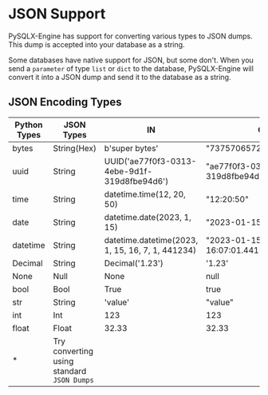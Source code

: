 # JSON Support


PySQLX-Engine has support for converting various types to JSON dumps. This dump is accepted into your database as a string.

Some databases have native support for JSON, but some don't. When you send a `parameter` of type `list` or `dict` to the database, 
PySQLX-Engine will convert it into a JSON dump and send it to the database as a string.

## JSON Encoding Types

| Python Types | JSON Types                                 | IN                                               | OUT                                   |
|--------------|--------------------------------------------|--------------------------------------------------|---------------------------------------|
| bytes        | String(Hex)                                | b'super bytes'                                   | "7375706572206279746573"              |
| uuid         | String                                     | UUID('ae77f0f3-0313-4ebe-9d1f-319d8fbe94d6')     | "ae77f0f3-0313-4ebe-9d1f-319d8fbe94d6"|
| time         | String                                     | datetime.time(12, 20, 50)                        | "12:20:50"                            |
| date         | String                                     | datetime.date(2023, 1, 15)                       | "2023-01-15"                          |
| datetime     | String                                     | datetime.datetime(2023, 1, 15, 16, 7, 1, 441234) | "2023-01-15 16:07:01.441234"          |
| Decimal      | String                                     | Decimal('1.23')                                  | '1.23'                                |
| None         | Null                                       | None                                             | null                                  |
| bool         | Bool                                       | True                                             | true                                  |
| str          | String                                     | 'value'                                          | "value"                               |
| int          | Int                                        | 123                                              | 123                                   |
| float        | Float                                      | 32.33                                            | 32.33                                 |
| *            | Try converting using standard `JSON Dumps` |                                                  |                                       |